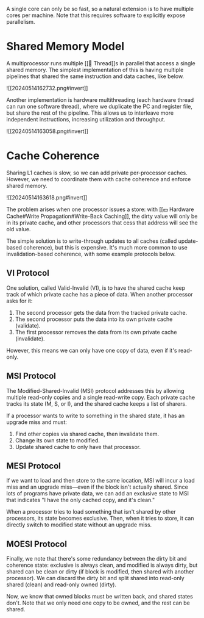 A single core can only be so fast, so a natural extension is to have multiple cores per machine. Note that this requires software to explicitly expose parallelism.

# Shared Memory Model
A multiprocessor runs multiple [[🧶 Thread]]s in parallel that access a single shared memory. The simplest implementation of this is having multiple pipelines that shared the same instruction and data caches, like below.

![[20240514162732.png#invert]]

Another implementation is hardware multithreading (each hardware thread can run one software thread), where we duplicate the PC and register file, but share the rest of the pipeline. This allows us to interleave more independent instructions, increasing utilization and throughput.

![[20240514163058.png#invert]]

# Cache Coherence
Sharing L1 caches is slow, so we can add private per-processor caches. However, we need to coordinate them with cache coherence and enforce shared memory.

![[20240514163618.png#invert]]

The problem arises when one processor issues a store: with [[💵 Hardware Cache#Write Propagation#Write-Back Caching]], the dirty value will only be in its private cache, and other processors that cess that address will see the old value.

The simple solution is to write-through updates to all caches (called update-based coherence), but this is expensive. It's much more common to use invalidation-based coherence, with some example protocols below.

## VI Protocol
One solution, called Valid-Invalid (VI), is to have the shared cache keep track of which private cache has a piece of data. When another processor asks for it:
1. The second processor gets the data from the tracked private cache.
2. The second processor puts the data into its own private cache (validate).
3. The first processor removes the data from its own private cache (invalidate).

However, this means we can only have one copy of data, even if it's read-only.

## MSI Protocol
The Modified-Shared-Invalid (MSI) protocol addresses this by allowing multiple read-only copies and a single read-write copy. Each private cache tracks its state (M, S, or I), and the shared cache keeps a list of sharers.

If a processor wants to write to something in the shared state, it has an upgrade miss and must:
1. Find other copies via shared cache, then invalidate them.
2. Change its own state to modified.
3. Update shared cache to only have that processor.

## MESI Protocol
If we want to load and then store to the same location, MSI will incur a load miss and an upgrade miss—even if the block isn't actually shared. Since lots of programs have private data, we can add an exclusive state to MSI that indicates "I have the only cached copy, and it's clean."

When a processor tries to load something that isn't shared by other processors, its state becomes exclusive. Then, when it tries to store, it can directly switch to modified state without an upgrade miss.

## MOESI Protocol
Finally, we note that there's some redundancy between the dirty bit and coherence state: exclusive is always clean, and modified is always dirty, but shared can be clean or dirty (if block is modified, then shared with another processor). We can discard the dirty bit and split shared into read-only shared (clean) and read-only owned (dirty).

Now, we know that owned blocks must be written back, and shared states don't. Note that we only need one copy to be owned, and the rest can be shared.